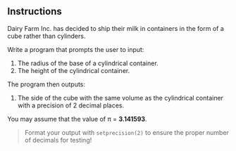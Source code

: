 ## Instructions
Dairy Farm Inc. has decided to ship their milk in containers in the form of a cube rather than cylinders.

Write a program that prompts the user to input:
1. The radius of the base of a cylindrical container.
2. The height of the cylindrical container.

The program then outputs:
1. The side of the cube with the same volume as the cylindrical container with a precision of 2 decimal places. 

You may assume that the value of π = **3.141593**.

> Format your output with `setprecision(2)` to ensure the proper number of decimals for testing!

